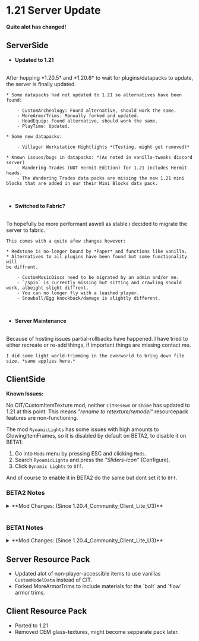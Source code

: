 <p hidden>
Title: 1.21 Server Update
Author: TheAxolot77
AuthorImg: /assets/logo_theaxo77.png
AuthorTitle: Owner
Banner: /assets/articles/banners/mc_server_1.21.png
Tags: minecraft,mc,server,theaxolot77,update,news,changelog
</p>

# 1.21 Server Update

**Quite alot has changed!**

## ServerSide

- **Updated to 1.21**
<br>
    After hopping *1.20.5* and *1.20.6* to wait for plugins/datapacks to update,
    the server is finally updated.

    * Some datapacks had not updated to 1.21 so alternatives have been found:

        - CustomArcheology: Found alternative, should work the same.
        - MoreArmorTrims: Manually forked and updated.
        - HeadEquip: Found alternative, should work the same.
        - PlayTime: Updated.
    
    * Some new datapacks:

        - Villager Workstation Hightlights *(Testing, might get removed)*

    * Known issues/bugs in datapacks: *(As noted in vanilla-tweaks discord server)
        - Wandering Trades (NOT Hermit Edition) for 1.21 includes Hermit heads.
        - The Wandering Trades data packs are missing the new 1.21 mini blocks that are added in our their Mini Blocks data pack.

<br>

- **Switched to Fabric?**
<br>
    To hopefully be more performant aswell as stable i decided to migrate the server to fabric.
    
    This comes with a quite afew changes however:
    
    * Redstone is no-longer bound by *Paper* and functions like vanilla.
    * Alternatives to all plugins have been found but some functionality will
    be diffrent.
        
        - CustomMusicDiscs need to be migrated by an admin and/or me.
        - `/spin` is currently missing but sitting and crawling should work, albeight slight diffrent.
        - You can no longer fly with a leashed player.
        - Snowball/Egg knockback/damage is slightly different.

<br>

- **Server Maintenance**
<br>
    Because of hosting issues partial-rollbacks have happened.
    I have tried to either recreate or re-add things, if important things are missing contact me.

    I did some light world-trimming in the overworld to bring down file size, *same applies here.*


## ClientSide

**Known Issues:**

No CIT/CustomItemTexture mod, neither `CitResewn` or `Chime` has updated to 1.21 at this point. This means *"rename to retexture/remodel"* resourcepack features are non-functioning.

The mod `RyoamicLights` has some issues with high amounts to GlowingItemFrames,
so it is disabled by default on BETA2, to disable it on BETA1:
1. Go into `Mods` menu by pressing ESC and clicking `Mods`.
2. Search `RyoamicLights` and press the *"Sliders-icon"* (Configure).
3. Click `Dynamic Lights` to `Off`.

And of course to enable it in BETA2 do the same but dont set it to `Off`.

### BETA2 Notes

<details>
    <summary>**Mod Changes: (Since 1.20.4_Community_Client_Lite_U3)**</summary>
    <br>

    - <span style="color:red;font-weight:bold;">Missing Mods</span>:
        * `BetterMountHUD`
        * `CitResewn`
        * `map-compass`
        * `MoreCulling`

    - <span style="color:green;font-weight:bold;">New Mods</span>:
        * `Continuity`
        * `Indium` *(Fixes Continuity)*
        * `MapTooltip`
        * `NoTelemetry`
        * `BadHorseFix`
        * `ArmorChroma`
        * `BetterF3`
        * `GiveMeANewSplashText`
        * `HatList`
        * `HeyWiki`
        * `ModLoadingScreen`
        * `RealArrowTip`
        * `ScoreboardOverhaul`

    - <span style="color:blue;font-weight:bold;">Alternatives</span>:
        * `beenfo` -> `Beehive Tooltip`
        * `lambdynamiclights` -> `RyoamicLights`
        * `midnightcontrols` -> `Controlify`

    - <span style="color:orange;font-weight:bold;">Skipped</span>:
        * `map-in-slot`
        * `memoryleakfix`
        * `ModDetectionPreventer`
        * `suggestion-tweaker`
        * `threadtweak`
</details>

<br>

### BETA1 Notes

<details>
    <summary>**Mod Changes: (Since 1.20.4_Community_Client_Lite_U3)**</summary>
    <br>

    - <span style="color:red;font-weight:bold;">Missing Mods</span>:
        * `Appleskin`
        * `BetterMountHUD`
        * `CitResewn`
        * `FerriteCore`
        * `Krypton`
        * `main-menu-credits`
        * `map-compass`
        * `MoreCulling`

    - <span style="color:green;font-weight:bold;">New Mods</span>:
        * `Continuity`
        * `Indium` *(Fixes Continuity)*
        * `MapTooltip`
        * `NoTelemetry`

    - <span style="color:blue;font-weight:bold;">Alternatives</span>:
        * `beenfo` -> `Beehive Tooltip`
        * `lambdynamiclights` -> `RyoamicLights`
        * `midnightcontrols` -> `Controlify`

    - <span style="color:orange;font-weight:bold;">Skipped</span>:
        * `map-in-slot`
        * `memoryleakfix`
        * `ModDetectionPreventer`
        * `suggestion-tweaker`
        * `threadtweak`
</details>


## Server Resource Pack
* Updated alot of non-player-accessible items to use vanillas `CustomModelData` instead of CIT.
* Forked MoreArmorTrims to include materials for the ´bolt´ and ´flow´ armor trims.

## Client Resource Pack
* Ported to 1.21
* Removed CEM glass-textures, might become sepparate pack later.
